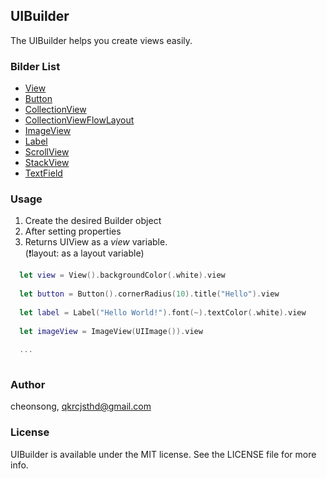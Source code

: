 ## UIBuilder
The UIBuilder helps you create views easily.

### Bilder List
- [View](https://github.com/cheonsong/UIBuilder/blob/master/UIBuilder/View.swift)
- [Button](https://github.com/cheonsong/UIBuilder/blob/master/UIBuilder/Button.swift)
- [CollectionView](https://github.com/cheonsong/UIBuilder/blob/master/UIBuilder/CollectionView.swift)
- [CollectionViewFlowLayout](https://github.com/cheonsong/UIBuilder/blob/master/UIBuilder/CollectionViewFlowLayout.swift)
- [ImageView](https://github.com/cheonsong/UIBuilder/blob/master/UIBuilder/ImageView.swift)
- [Label](https://github.com/cheonsong/UIBuilder/blob/master/UIBuilder/Label.swift)
- [ScrollView](https://github.com/cheonsong/UIBuilder/blob/master/UIBuilder/ScrollView.swift)
- [StackView](https://github.com/cheonsong/UIBuilder/blob/master/UIBuilder/StackView.swift)
- [TextField](https://github.com/cheonsong/UIBuilder/blob/master/UIBuilder/TextField.swift)

### Usage

1. Create the desired Builder object
2. After setting properties
3. Returns UIView as a _view_ variable.  
(❗️layout: as a layout variable)

```Swift
  let view = View().backgroundColor(.white).view
  
  let button = Button().cornerRadius(10).title("Hello").view
  
  let label = Label("Hello World!").font(~).textColor(.white).view
  
  let imageView = ImageView(UIImage()).view
  
  ...
  
```

### Author

cheonsong, qkrcjsthd@gmail.com

### License

UIBuilder is available under the MIT license. See the LICENSE file for more info.
